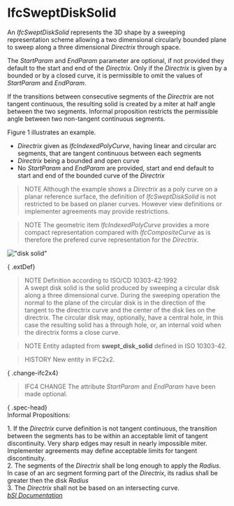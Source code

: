 IfcSweptDiskSolid
=================
An _IfcSweptDiskSolid_ represents the 3D shape by a sweeping representation
scheme allowing a two dimensional circularly bounded plane to sweep along a
three dimensional _Directrix_ through space.  
  
The _StartParam_ and _EndParam_ parameter are optional, if not provided they
default to the start and end of the _Directrix_. Only if the _Directrix_ is
given by a bounded or by a closed curve, it is permissible to omit the values
of _StartParam_ and _EndParam_.  
  
If the transitions between consecutive segments of the _Directrix_ are not
tangent continuous, the resulting solid is created by a miter at half angle
between the two segments. Informal proposition restricts the permissible angle
between two non-tangent continuous segments.  
  
Figure 1 illustrates an example.  
  
* _Directrix_ given as _IfcIndexedPolyCurve_, having linear and circular arc segments, that are tangent continuous between each segments  
* _Directrix_ being a bounded and open curve  
* No _StartParam_ and _EndParam_ are provided, start and end default to start and end of the bounded curve of the _Directrix_  
  
> NOTE  Although the example shows a _Directrix_ as a poly curve on a planar
> reference surface, the definition of _IfcSweptDiskSolid_ is not restricted
> to be based on planer curves. However view definitions or implementer
> agreements may provide restrictions.  
  
> NOTE  The geometric item _IfcIndexedPolyCurve_ provides a more compact
> representation compared with _IfcCompositeCurve_ as is therefore the
> prefered curve representation for the _Directrix_.  
  
!["disk solid"](../figures/ifcsweptdisksolid-layout1.png "Figure 1 -- Swept
disk solid geometry")  
  
{ .extDef}  
> NOTE  Definition according to ISO/CD 10303-42:1992  
> A swept disk solid is the solid produced by sweeping a circular disk along a
> three dimensional curve. During the sweeping operation the normal to the
> plane of the circular disk is in the direction of the tangent to the
> directrix curve and the center of the disk lies on the directrix. The
> circular disk may, optionally, have a central hole, in this case the
> resulting solid has a through hole, or, an internal void when the directrix
> forms a close curve.  
  
> NOTE  Entity adapted from **swept_disk_solid** defined in ISO 10303-42.  
  
> HISTORY  New entity in IFC2x2.  
  
{ .change-ifc2x4}  
> IFC4 CHANGE  The attribute _StartParam_ and _EndParam_ have been made
> optional.  
  
{ .spec-head}  
Informal Propositions:  
  
1\. If the _Directrix_ curve definition is not tangent continuous, the
transition between the segments has to be within an acceptable limit of
tangent discontinuity. Very sharp edges may result in nearly impossible miter.
Implementer agreements may define acceptable limits for tangent discontinuity.  
2\. The segments of the _Directrix_ shall be long enough to apply the
_Radius_. In case of an arc segment forming part of the _Directrix_, its
radius shall be greater then the disk _Radius_  
3\. The _Directrix_ shall not be based on an intersecting curve.  
[ _bSI
Documentation_](https://standards.buildingsmart.org/IFC/DEV/IFC4_2/FINAL/HTML/schema/ifcgeometricmodelresource/lexical/ifcsweptdisksolid.htm)


